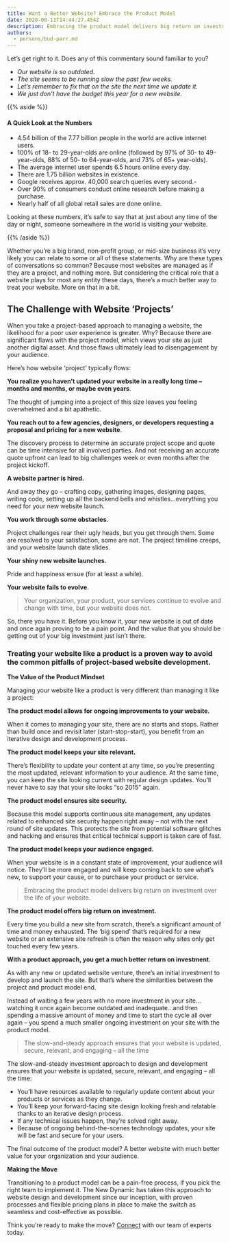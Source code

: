 ```yaml
---
title: Want a Better Website? Embrace the Product Model
date: 2020-08-11T14:44:27.454Z
description: Embracing the product model delivers big return on investment…
authors:
  - persons/bud-parr.md
---
```

Let’s get right to it. Does any of this commentary sound familiar to you?



- *Our website is so outdated.*
- *The site seems to be running slow the past few weeks.*
- *Let’s remember to fix that on the site the next time we update it.*
- *We just don’t have the budget this year for a new website.*


{{% aside %}}

#### A Quick Look at the Numbers


- 4.54 billion of the 7.77 billion people in the world are active internet users.
- 100% of 18- to 29-year-olds are online (followed by 97% of 30- to 49-year-olds, 88% of 50- to 64-year-olds, and 73% of 65+ year-olds).
- The average internet user spends 6.5 hours online every day.
- There are 1.75 billion websites in existence.
- Google receives approx. 40,000 search queries every second.-
- Over 90% of consumers conduct online research before making a purchase.
- Nearly half of all global retail sales are done online.

Looking at these numbers, it’s safe to say that at just about any time of the day or night, someone somewhere in the world is visiting your website. 

<!-- It’s a pivotal part of your brand story – quite often the place where first impressions are made. And whether you know it or not, that first impression will make or break the relationship you have with your audience. -->
{{% /aside %}}

Whether you’re a big brand, non-profit group, or mid-size business it’s very likely you can relate to some or all of these statements. Why are these types of conversations so common? Because most websites are managed as if they are a project, and nothing more. But considering the critical role that a website plays for most any entity these days, there’s a much better way to treat your website. More on that in a bit.



## The Challenge with Website ‘Projects’

When you take a project-based approach to managing a website, the likelihood for a poor user experience is greater. Why? Because there are significant flaws with the project model, which views your site as just another digital asset. And those flaws ultimately lead to disengagement by your audience.


Here’s how website ‘project’ typically flows: 
<!-- maybe present this ‘process’ content as a graphic/flowchart? -->


**You realize you haven’t updated your website in a really long time – months and months, or maybe even years**. 

The thought of jumping into a project of this size leaves you feeling overwhelmed and a bit apathetic.


**You reach out to a few agencies, designers, or developers requesting a proposal and pricing for a new website**. 

The discovery process to determine an accurate project scope and quote can be time intensive for all involved parties. And not receiving an accurate quote upfront can lead to big challenges week or even months after the project kickoff.

**A website partner is hired.** 

And away they go – crafting copy, gathering images, designing pages, writing code, setting up all the backend bells and whistles…everything you need for your new website launch.

**You work through some obstacles**. 

Project challenges rear their ugly heads, but you get through them. Some are resolved to your satisfaction, some are not. The project timeline creeps, and your website launch date slides.

**Your shiny new website launches.** 

Pride and happiness ensue (for at least a while).

**Your website fails to evolve**.

> Your organization, your product, your services continue to evolve and change with time, but your website does not.

So, there you have it. Before you know it, your new website is out of date and once again proving to be a pain point. And the value that you should be getting out of your big investment just isn’t there.

### Treating your website like a product is a proven way to avoid the common pitfalls of project-based website development.

**The Value of the Product Mindset**

Managing your website like a product is very different than managing it like a project:

**The product model allows for ongoing improvements to your website.**

When it comes to managing your site, there are no starts and stops. Rather than build once and revisit later (start-stop-start), you benefit from an iterative design and development process.

**The product model keeps your site relevant.**

There’s flexibility to update your content at any time, so you’re presenting the most updated, relevant information to your audience. At the same time, you can keep the site looking current with regular design updates. You’ll never have to say that your site looks “so 2015” again.

**The product model ensures site security.**

Because this model supports continuous site management, any updates related to enhanced site security happen right away – not with the next round of site updates. This protects the site from potential software glitches and hacking and ensures that critical technical support is taken care of fast.

**The product model keeps your audience engaged.**

When your website is in a constant state of improvement, your audience will notice. They’ll be more engaged and will keep coming back to see what’s new, to support your cause, or to purchase your product or service.


> Embracing the product model delivers big return on investment over the life of your website.

**The product model offers big return on investment.**

Every time you build a new site from scratch, there’s a significant amount of time and money exhausted. The ‘big spend’ that’s required for a new website or an extensive site refresh is often the reason why sites only get touched every few years.

**With a product approach, you get a much better return on investment.**

As with any new or updated website venture, there’s an initial investment to develop and launch the site. But that’s where the similarities between the project and product model end.

Instead of waiting a few years with no more investment in your site…watching it once again become outdated and inadequate…and then spending a massive amount of money and time to start the cycle all over again – you spend a much smaller ongoing investment on your site with the product model.

> The slow-and-steady approach ensures that your website is updated, secure, relevant, and engaging – all the time

The slow-and-steady investment approach to design and development ensures that your website is updated, secure, relevant, and engaging – all the time:

* You’ll have resources available to regularly update content about your products or services as they change.
* You’ll keep your forward-facing site design looking fresh and relatable thanks to an iterative design process.
* If any technical issues happen, they’re solved right away.
* Because of ongoing behind-the-scenes technology updates, your site will be fast and secure for your users.

The final outcome of the product model? A better website with much better value for your organization and your audience.

**Making the Move**

Transitioning to a product model can be a pain-free process, if you pick the right team to implement it. The New Dynamic has taken this approach to website design and development since our inception, with proven processes and flexible pricing plans in place to make the switch as seamless and cost-effective as possible.


Think you’re ready to make the move? [Connect](https://www.thenewdynamic.com/contact/) with our team of experts today.
